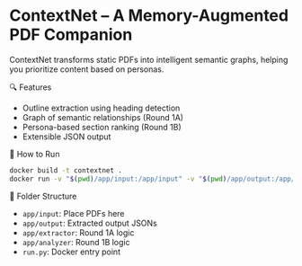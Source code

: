 # ContextNet – A Memory-Augmented PDF Companion

ContextNet transforms static PDFs into intelligent semantic graphs, helping you prioritize content based on personas.

🔍 Features
- Outline extraction using heading detection
- Graph of semantic relationships (Round 1A)
- Persona-based section ranking (Round 1B)
- Extensible JSON output

🚀 How to Run

```bash
docker build -t contextnet .
docker run -v "$(pwd)/app/input:/app/input" -v "$(pwd)/app/output:/app/output" contextnet
```

📁 Folder Structure
- `app/input`: Place PDFs here
- `app/output`: Extracted output JSONs
- `app/extractor`: Round 1A logic
- `app/analyzer`: Round 1B logic
- `run.py`: Docker entry point